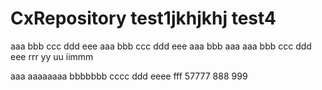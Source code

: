 # CxRepository test1jkhjkhj test4
aaa bbb ccc ddd eee
aaa bbb ccc ddd eee
aaa bbb
aaa
aaa bbb ccc ddd eee rrr yy uu iimmm

aaa aaaaaaaa bbbbbbb cccc ddd eeee fff 57777 888   999
